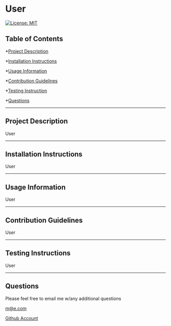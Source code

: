 

 # User

[![License: MIT](https://img.shields.io/badge/License-MIT-blue.svg)](https://opensource.org/licenses/MIT)


## Table of Contents 

*[Project Description](#project-description)

*[Installation Instructions](#installation-instructions)

*[Usage Information](#usage-information)

*[Contribution Guidelines](#contribution-guidelines)

*[Testing Instruction](#testing-instructions)

*[Questions](#questions)


_______________________

## Project Description 

User


_____________________________

## Installation Instructions 

User


____________________

## Usage Information 

User


__________________________

## Contribution Guidelines 

User


_______________________

## Testing Instructions 

User


______________

## Questions 

Please feel free to email me w/any additional questions 

 m@e.com

[Github Account](https://www.Github.com/fsgeoff)
